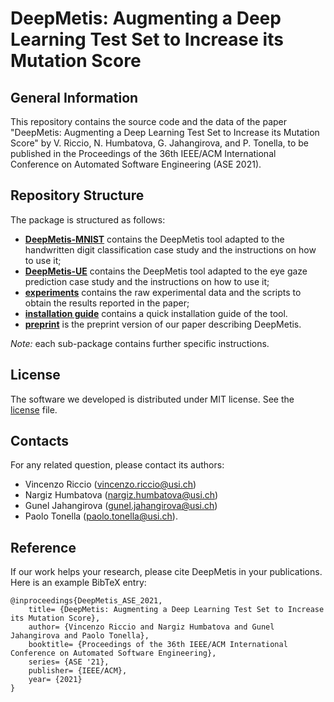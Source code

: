 # DeepMetis: Augmenting a Deep Learning Test Set to Increase its Mutation Score

## General Information ##
This repository contains the source code and the data of the paper "DeepMetis: Augmenting a Deep Learning Test Set to Increase its Mutation Score" by V. Riccio, N. Humbatova, G. Jahangirova, and P. Tonella, to be published in the Proceedings of the 36th IEEE/ACM International Conference on Automated Software Engineering (ASE 2021).

## Repository Structure ##
The package is structured as follows:

* [__DeepMetis-MNIST__](./DeepMetis-MNIST) contains the DeepMetis tool adapted to the handwritten digit classification case study and the instructions on how to use it;
* [__DeepMetis-UE__](./DeepMetis-UE) contains the DeepMetis tool adapted to the eye gaze prediction case study and the instructions on how to use it;
* [__experiments__](./experiments) contains the raw experimental data and the scripts to obtain the results reported in the paper;
* [__installation guide__](./INSTALL.md) contains a quick installation guide of the tool.
* [__preprint__](./deepmetis_paper.pdf) is the preprint version of our paper describing DeepMetis.

_Note:_ each sub-package contains further specific instructions.

## License ##
The software we developed is distributed under MIT license. See the [license](./LICENSE) file.

## Contacts

For any related question, please contact its authors: 
* Vincenzo Riccio ([vincenzo.riccio@usi.ch](mailto:vincenzo.riccio@usi.ch))
* Nargiz Humbatova ([nargiz.humbatova@usi.ch](mailto:nargiz.humbatova@usi.ch))
* Gunel Jahangirova ([gunel.jahangirova@usi.ch](mailto:gunel.jahangirova@usi.ch))
* Paolo Tonella ([paolo.tonella@usi.ch](mailto:paolo.tonella@usi.ch)).

## Reference

If our work helps your research, please cite DeepMetis in your publications. 
Here is an example BibTeX entry:

```
@inproceedings{DeepMetis_ASE_2021,
	title= {DeepMetis: Augmenting a Deep Learning Test Set to Increase its Mutation Score},
	author= {Vincenzo Riccio and Nargiz Humbatova and Gunel Jahangirova and Paolo Tonella},
	booktitle= {Proceedings of the 36th IEEE/ACM International Conference on Automated Software Engineering},
	series= {ASE '21},
	publisher= {IEEE/ACM},
	year= {2021}
}
```
